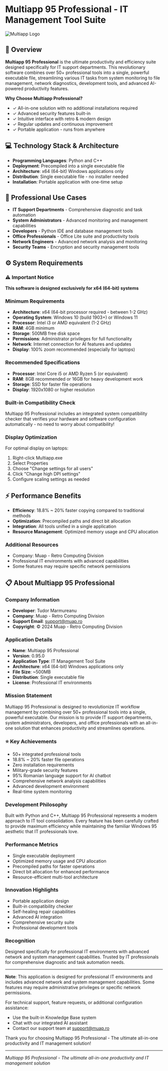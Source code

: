 # Multiapp 95 Professional - IT Management Tool Suite

![Multiapp Logo](/Multiapp-Logo.png)

## 🚀 Overview

**Multiapp 95 Professional** is the ultimate productivity and efficiency suite designed specifically for IT support departments. This revolutionary software combines over 50+ professional tools into a single, powerful executable file, streamlining various IT tasks from system monitoring to file management, network diagnostics, development tools, and advanced AI-powered productivity features.

**Why Choose Multiapp Professional?**
- ✓ All-in-one solution with no additional installations required
- ✓ Advanced security features built-in
- ✓ Intuitive interface with retro & modern design
- ✓ Regular updates and continuous improvement
- ✓ Portable application - runs from anywhere

## 💻 Technology Stack & Architecture

- **Programming Languages**: Python and C++
- **Deployment**: Precompiled into a single executable file
- **Architecture**: x64 (64-bit) Windows applications only
- **Distribution**: Single executable file - no installer needed
- **Installation**: Portable application with one-time setup

## 🎯 Professional Use Cases

- **IT Support Departments** - Comprehensive diagnostic and task automation
- **System Administrators** - Advanced monitoring and management capabilities
- **Developers** - Python IDE and database management tools
- **Office Professionals** - Office Lite suite and productivity tools
- **Network Engineers** - Advanced network analysis and monitoring
- **Security Teams** - Encryption and security management tools

## ⚙️ System Requirements

### ⚠️ Important Notice
**This software is designed exclusively for x64 (64-bit) systems**

### Minimum Requirements
- **Architecture**: x64 (64-bit processor required - between 1-2 GHz)
- **Operating System**: Windows 10 (build 1903+) or Windows 11
- **Processor**: Intel i3 or AMD equivalent (1-2 GHz)
- **RAM**: 4GB minimum
- **Storage**: 500MB free disk space
- **Permissions**: Administrator privileges for full functionality
- **Network**: Internet connection for AI features and updates
- **Display**: 100% zoom recommended (especially for laptops)

### Recommended Specifications
- **Processor**: Intel Core i5 or AMD Ryzen 5 (or equivalent)
- **RAM**: 8GB recommended or 16GB for heavy development work
- **Storage**: SSD for faster file operations
- **Display**: 1920x1080 or higher resolution

### Built-in Compatibility Check
Multiapp 95 Professional includes an integrated system compatibility checker that verifies your hardware and software configuration automatically - no need to worry about compatibility!

### Display Optimization
For optimal display on laptops:
1. Right-click Multiapp.exe
2. Select Properties
3. Choose "Change settings for all users"
4. Click "Change high DPI settings"
5. Configure scaling settings as needed

## ⚡ Performance Benefits

- **Efficiency**: 18.8% ~ 20% faster copying compared to traditional methods
- **Optimization**: Precompiled paths and direct bit allocation
- **Integration**: All tools unified in a single application
- **Resource Management**: Optimized memory usage and CPU allocation

### Additional Resources
- Company: Muap - Retro Computing Division
- Professional IT environments with advanced capabilities
- Some features may require specific network permissions

## 📋 About Multiapp 95 Professional

### Company Information
- **Developer**: Tudor Marmureanu
- **Company**: Muap - Retro Computing Division
- **Support Email**: support@muap.ro
- **Copyright**: © 2024 Muap - Retro Computing Division

### Application Details
- **Name**: Multiapp 95 Professional
- **Version**: 0.95.0
- **Application Type**: IT Management Tool Suite
- **Architecture**: x64 (64-bit) Windows applications only
- **File Size**: ~500MB
- **Distribution**: Single executable file
- **License**: Professional IT environments

### Mission Statement
Multiapp 95 Professional is designed to revolutionize IT workflow management by combining over 50+ professional tools into a single, powerful executable. Our mission is to provide IT support departments, system administrators, developers, and office professionals with an all-in-one solution that enhances productivity and streamlines operations.

### ⭐ Key Achievements
- 50+ integrated professional tools
- 18.8% ~ 20% faster file operations
- Zero installation requirements
- Military-grade security features
- 95% Romanian language support for AI chatbot
- Comprehensive network analysis capabilities
- Advanced development environment
- Real-time system monitoring

### Development Philosophy
Built with Python and C++, Multiapp 95 Professional represents a modern approach to IT tool consolidation. Every feature has been carefully crafted to provide maximum efficiency while maintaining the familiar Windows 95 aesthetic that IT professionals love.

### Performance Metrics
- Single executable deployment
- Optimized memory usage and CPU allocation
- Precompiled paths for faster operations
- Direct bit allocation for enhanced performance
- Resource-efficient multi-tool architecture

### Innovation Highlights
- Portable application design
- Built-in compatibility checker
- Self-healing repair capabilities
- Advanced AI integration
- Comprehensive security suite
- Professional development tools

### Recognition
Designed specifically for professional IT environments with advanced network and system management capabilities. Trusted by IT professionals for comprehensive diagnostic and task automation needs.

---

**Note**: This application is designed for professional IT environments and includes advanced network and system management capabilities. Some features may require administrative privileges or specific network permissions.

For technical support, feature requests, or additional configuration assistance:
- Use the built-in Knowledge Base system
- Chat with our integrated AI assistant
- Contact our support team at support@muap.ro

Thank you for choosing Multiapp 95 Professional - The ultimate all-in-one productivity and IT management solution!

---


*Multiapp 95 Professional - The ultimate all-in-one productivity and IT management solution*
